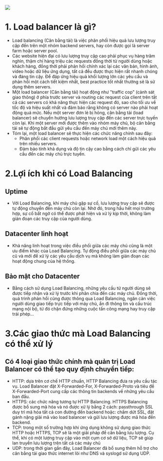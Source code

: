<img src="https://techvccloud.mediacdn.vn/280518386289090560/2021/11/16/load-balancer-la-gi-16370559099231247679408.jpg">

# 1. Load balancer là gì?
- Load balancing (Cân bằng tải) là việc phân phối hiệu quả lưu lượng truy cập đến trên một nhóm backend servers, hay còn được gọi là server farm hoặc server pool.
- Các website hiện đại có lưu lượng truy cập cao phải phục vụ hàng trăm nghìn, thậm chí hàng triệu các requests đồng thời từ người dùng hoặc khách hàng, đồng thời phải phản hồi chính xác lại các văn bản, hình ảnh, video hoặc dữ liệu ứng dụng, tất cả đều được thực hiện rất nhanh chóng và đáng tin cậy. Để đáp ứng hiệu quả khối lượng lớn các yêu cầu và phản hồi một cách tiết kiệm nhất, best practice tốt nhất thường sẽ là sử dụng thêm servers.
- Một load balancer (Cân bằng tải) hoạt động như "traffic cop" (cảnh sát giao thông) ở phía trước server và routing các request của client trên tất cả các servers có khả năng thực hiện các request đó, sao cho tối ưu về tốc độ và hiệu suất nhất và đảm bảo rằng không có server nào phải hoạt động quá mức. Nếu một server đơn lẻ bị hỏng, cân bằng tải (load balancer) sẽ chuyển hướng lưu lượng truy cập đến các server trực tuyến còn lại. Khi một server mới được thêm vào nhóm máy chủ, bộ cân bằng tải sẽ tự động bắt đầu gửi yêu cầu đến máy chủ mới thêm này.
- Tóm lại, một load balancer sẽ thực hiện các chức năng chính sau đây:
  - Phân phối các client requests hoặc network load một cách hiệu quả trên nhiều servers.
  - Đảm bảo tính khả dụng và độ tin cậy cao bằng cách chỉ gửi các yêu cầu đến các máy chủ trực tuyến.
# 2.Lợi ích khi có Load Balancing
## Uptime
- Với Load Balancing, khi máy chủ gặp sự cố, lưu lượng truy cập sẽ được tự động chuyển đến máy chủ còn lại. Nhờ đó, trong hầu hết mọi trường hợp, sự cố bất ngờ có thể được phát hiện và xử lý kịp thời, không làm gián đoạn các truy cập của người dùng.
## Datacenter linh hoạt
- Khả năng linh hoạt trong việc điều phối giữa các máy chủ cũng là một ưu điểm khác của Load Balancing. Tự động điều phối giữa các máy chủ cũ và mới để xử lý các yêu cầu dịch vụ mà không làm gián đoạn các hoạt động chung của hệ thống.
## Bảo mật cho Datacenter
- Bằng cách sử dụng Load Balancing, những yêu cầu từ người dùng sẽ được tiếp nhận và xử lý trước khi phân chia đến các máy chủ. Đồng thời, quá trình phản hồi cũng được thông qua Load Balancing, ngăn cản việc người dùng giao tiếp trực tiếp với máy chủ, ẩn đi thông tin và cấu trúc mạng nội bộ, từ đó chặn đứng những cuộc tấn công mạng hay truy cập trái phép…
# 3.Các giao thức mà Load Balancing có thể xử lý
## Có 4 loại giao thức chính mà quản trị Load Balancer có thể tạo quy định chuyển tiếp:
- HTTP: dựa trên cơ chế HTTP chuẩn, HTTP Balancing đưa ra yêu cầu tác vụ. Load Balancer đặt X-Forwarded-For, X-Forwarded-Proto và tiêu đề X-Forwarded-Port cung cấp các thông tin backends về những yêu cầu ban đầu.
- HTTPS: các chức năng tương tự HTTP Balancing. HTTPS Balancing được bổ sung mã hóa và nó được xử lý bằng 2 cách: passthrough SSL duy trì mã hóa tất cả con đường đến backend hoặc: chấm dứt SSL, đặt gánh nặng giải mã vào load balancer và gửi lưu lượng được mã hóa đến backend.
- TCP: trong một số trường hợp khi ứng dụng không sử dụng giao thức HTTP hoặc HTTPS, TCP sẽ là một giải pháp để cân bằng lưu lượng. Cụ thể, khi có một lượng truy cập vào một cụm cơ sở dữ liệu, TCP sẽ giúp lan truyền lưu lượng trên tất cả các máy chủ
- UDP: trong thời gian gần đây, Load Balancer đã bổ sung thêm hỗ trợ cho cân bằng tải giao thức internet lõi như DNS và syslogd sử dụng UDP.





